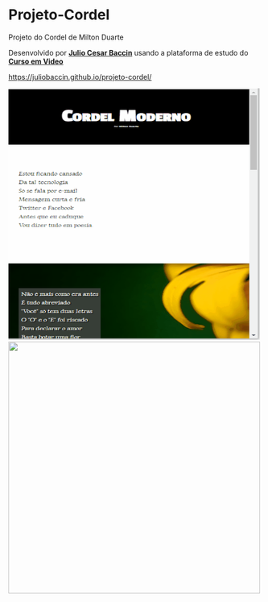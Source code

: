 # Projeto-Cordel
Projeto do Cordel de Milton Duarte

 Desenvolvido por <a target="_blank" rel="external" href="https://github.com/juliobaccin/"><strong>Julio Cesar Baccin</strong></a> usando a plataforma de estudo do <a target="_blank" rel="external" href="https://www.cursoemvideo.com/"><strong>Curso em Video</strong></a>

https://juliobaccin.github.io/projeto-cordel/

<div>
<img width="500" height="500" src="https://github.com/juliobaccin/projeto-cordel/blob/main/Site%20Cotdel.gif?raw=true"> <img align="rigth" width="500" height="500" src="https://user-images.githubusercontent.com/101740786/159775856-0a774a67-a233-4ba2-b801-e16556ee3784.png">
</div>
